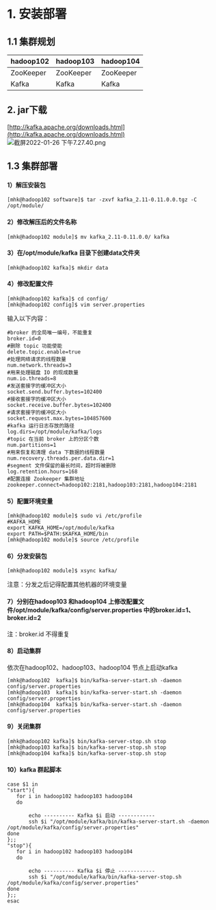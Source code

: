 # 1. 安装部署
## 1.1 集群规划
| hadoop102 | hadoop103 | hadoop104 |
| --- | --- | --- |
| ZooKeeper | ZooKeeper | ZooKeeper |
| Kafka | Kafka | Kafka |

## 2. jar下载
[http://kafka.apache.org/downloads.html](http://kafka.apache.org/downloads.html)
![截屏2022-01-26 下午7.27.40.png](https://cdn.nlark.com/yuque/0/2022/png/25452040/1643196500022-aacc2509-30f8-4f93-9f7a-2dfb8b739d95.png#clientId=u4372c064-39f8-4&crop=0&crop=0&crop=1&crop=1&from=ui&id=u1c6ab4cf&margin=%5Bobject%20Object%5D&name=%E6%88%AA%E5%B1%8F2022-01-26%20%E4%B8%8B%E5%8D%887.27.40.png&originHeight=314&originWidth=1088&originalType=binary&ratio=1&rotation=0&showTitle=false&size=55788&status=done&style=none&taskId=ua08eb5af-0ed8-4f01-816e-37c791a9c37&title=)

## 1.3 集群部署
#### 1）解压安装包
```shell
[mhk@hadoop102 software]$ tar -zxvf kafka_2.11-0.11.0.0.tgz -C /opt/module/
```
#### 2）修改解压后的文件名称
```shell
[mhk@hadoop102 module]$ mv kafka_2.11-0.11.0.0/ kafka
```
#### 3）在/opt/module/kafka 目录下创建data文件夹
```shell
[mhk@hadoop102 kafka]$ mkdir data
```
#### 4）修改配置文件
```shell
[mhk@hadoop102 kafka]$ cd config/
[mhk@hadoop102 config]$ vim server.properties
```
输入以下内容：
```shell
#broker 的全局唯一编号，不能重复
broker.id=0
#删除 topic 功能使能
delete.topic.enable=true
#处理网络请求的线程数量
num.network.threads=3
#用来处理磁盘 IO 的现成数量
num.io.threads=8
#发送套接字的缓冲区大小
socket.send.buffer.bytes=102400
#接收套接字的缓冲区大小
socket.receive.buffer.bytes=102400
#请求套接字的缓冲区大小
socket.request.max.bytes=104857600
#kafka 运行日志存放的路径
log.dirs=/opt/module/kafka/logs
#topic 在当前 broker 上的分区个数
num.partitions=1
#用来恢复和清理 data 下数据的线程数量
num.recovery.threads.per.data.dir=1
#segment 文件保留的最长时间，超时将被删除
log.retention.hours=168
#配置连接 Zookeeper 集群地址
zookeeper.connect=hadoop102:2181,hadoop103:2181,hadoop104:2181
```
#### 5）配置环境变量
```shell
[mhk@hadoop102 module]$ sudo vi /etc/profile
#KAFKA_HOME
export KAFKA_HOME=/opt/module/kafka
export PATH=$PATH:$KAFKA_HOME/bin
[mhk@hadoop102 module]$ source /etc/profile
```
#### 6）分发安装包
```shell
[mhk@hadoop102 module]$ xsync kafka/
```
注意：分发之后记得配置其他机器的环境变量
#### 7）分别在hadoop103 和hadoop104 上修改配置文件/opt/module/kafka/config/server.properties 中的broker.id=1、broker.id=2
注：broker.id 不得重复
#### 8）启动集群
依次在hadoop102、hadoop103、hadoop104 节点上启动kafka
```shell
[mhk@hadoop102  kafka]$ bin/kafka-server-start.sh -daemon config/server.properties
[mhk@hadoop103  kafka]$ bin/kafka-server-start.sh -daemon config/server.properties
[mhk@hadoop104  kafka]$ bin/kafka-server-start.sh -daemon config/server.properties
```
#### 9）关闭集群
```shell
[mhk@hadoop102 kafka]$ bin/kafka-server-stop.sh stop 
[mhk@hadoop103 kafka]$ bin/kafka-server-stop.sh stop 
[mhk@hadoop104 kafka]$ bin/kafka-server-stop.sh stop 
```
#### 10）kafka 群起脚本
```shell
case $1 in
"start"){
   for i in hadoop102 hadoop103 hadoop104
   do

       echo ---------- Kafka $i 启动 ------------
       ssh $i "/opt/module/kafka/bin/kafka-server-start.sh -daemon /opt/module/kafka/config/server.properties"
done
};;
"stop"){
   for i in hadoop102 hadoop103 hadoop104
   do

       echo ---------- Kafka $i 停止 ------------
       ssh $i "/opt/module/kafka/bin/kafka-server-stop.sh /opt/module/kafka/config/server.properties"
done
};;
esac
```



